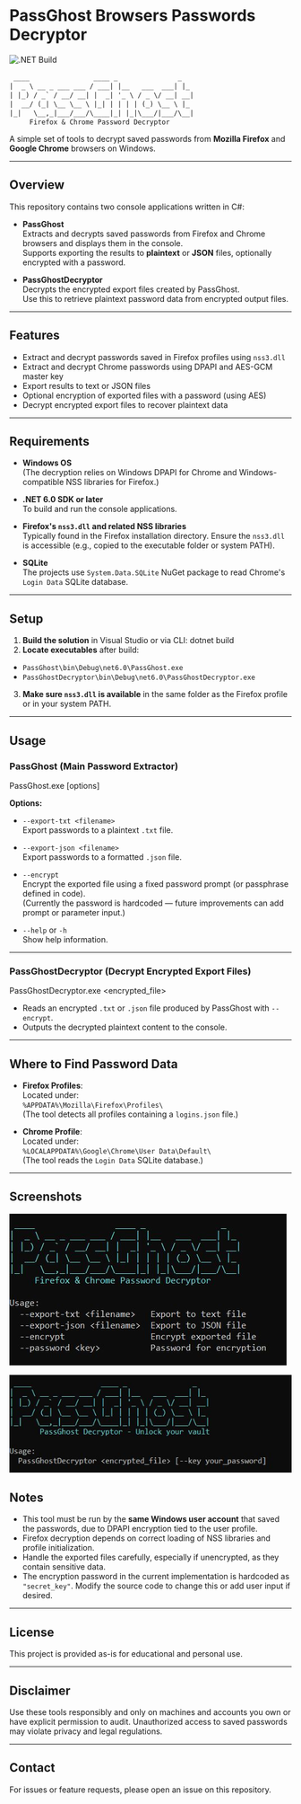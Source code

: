 # PassGhost Browsers Passwords Decryptor

![.NET Build](https://github.com/abatsakidis/PassGhost-Browsers-Passwords-Decryptor/actions/workflows/dotnet.yml/badge.svg)

```
 ____                ____ _               _
|  _ \ __ _ ___ ___ / ___| |__   ___  ___| |_
| |_) / _` / __/ __| |  _| '_ \ / _ \/ __| __|
|  __/ (_| \__ \__ \ |_| | | | | (_) \__ \ |_
|_|   \__,_|___/___/\____|_| |_|\___/|___/\__|
     Firefox & Chrome Password Decryptor
```
A simple set of tools to decrypt saved passwords from **Mozilla Firefox** and **Google Chrome** browsers on Windows.

---

## Overview

This repository contains two console applications written in C#:

- **PassGhost**  
  Extracts and decrypts saved passwords from Firefox and Chrome browsers and displays them in the console.  
  Supports exporting the results to **plaintext** or **JSON** files, optionally encrypted with a password.

- **PassGhostDecryptor**  
  Decrypts the encrypted export files created by PassGhost.  
  Use this to retrieve plaintext password data from encrypted output files.

---

## Features

- Extract and decrypt passwords saved in Firefox profiles using `nss3.dll`
- Extract and decrypt Chrome passwords using DPAPI and AES-GCM master key
- Export results to text or JSON files
- Optional encryption of exported files with a password (using AES)
- Decrypt encrypted export files to recover plaintext data

---

## Requirements

- **Windows OS**  
  (The decryption relies on Windows DPAPI for Chrome and Windows-compatible NSS libraries for Firefox.)

- **.NET 6.0 SDK or later**  
  To build and run the console applications.

- **Firefox's `nss3.dll` and related NSS libraries**  
  Typically found in the Firefox installation directory. Ensure the `nss3.dll` is accessible (e.g., copied to the executable folder or system PATH).

- **SQLite**  
  The projects use `System.Data.SQLite` NuGet package to read Chrome's `Login Data` SQLite database.

---

## Setup

1. **Build the solution** in Visual Studio or via CLI:  dotnet build
2. **Locate executables** after build:  
- `PassGhost\bin\Debug\net6.0\PassGhost.exe`  
- `PassGhostDecryptor\bin\Debug\net6.0\PassGhostDecryptor.exe`

3. **Make sure `nss3.dll` is available** in the same folder as the Firefox profile or in your system PATH.

---

## Usage

### PassGhost (Main Password Extractor)

PassGhost.exe [options]

**Options:**

- `--export-txt <filename>`  
  Export passwords to a plaintext `.txt` file.

- `--export-json <filename>`  
  Export passwords to a formatted `.json` file.

- `--encrypt`  
  Encrypt the exported file using a fixed password prompt (or passphrase defined in code).  
  (Currently the password is hardcoded — future improvements can add prompt or parameter input.)

- `--help` or `-h`  
  Show help information.

---

### PassGhostDecryptor (Decrypt Encrypted Export Files)

PassGhostDecryptor.exe <encrypted_file>


- Reads an encrypted `.txt` or `.json` file produced by PassGhost with `--encrypt`.
- Outputs the decrypted plaintext content to the console.

---

## Where to Find Password Data

- **Firefox Profiles**:  
  Located under:  
  `%APPDATA%\Mozilla\Firefox\Profiles\`  
  (The tool detects all profiles containing a `logins.json` file.)

- **Chrome Profile**:  
  Located under:  
  `%LOCALAPPDATA%\Google\Chrome\User Data\Default\`  
  (The tool reads the `Login Data` SQLite database.)

---
## Screenshots 

![App Screenshot](Screenshots/screen1.jpg)

![App Screenshot](Screenshots/screen2.jpg)

## Notes

- This tool must be run by the **same Windows user account** that saved the passwords, due to DPAPI encryption tied to the user profile.
- Firefox decryption depends on correct loading of NSS libraries and profile initialization.
- Handle the exported files carefully, especially if unencrypted, as they contain sensitive data.
- The encryption password in the current implementation is hardcoded as `"secret_key"`. Modify the source code to change this or add user input if desired.

---

## License

This project is provided as-is for educational and personal use.

---

## Disclaimer

Use these tools responsibly and only on machines and accounts you own or have explicit permission to audit. Unauthorized access to saved passwords may violate privacy and legal regulations.

---

## Contact

For issues or feature requests, please open an issue on this repository.
